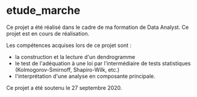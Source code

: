 # etude_marche
Ce projet a été réalisé dans le cadre de ma formation de Data Analyst. Ce projet est en cours de réalisation.

Les compétences acquises lors de ce projet sont : 
- la construction et la lecture d'un dendrogramme
- le test de l'adéquation à une loi par l'intermédiaire de tests statistiques (Kolmogorov-Smirnoff, Shapiro-Wilk, etc.)
- l'interprétation d'une analyse en composante principale.

Ce projet a été soutenu le 27 septembre 2020.
